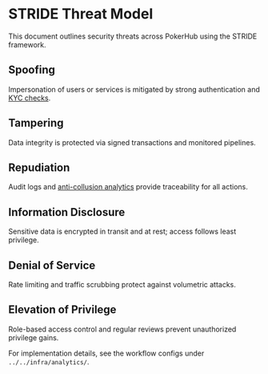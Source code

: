 # STRIDE Threat Model

This document outlines security threats across PokerHub using the STRIDE framework.

## Spoofing
Impersonation of users or services is mitigated by strong authentication and [KYC checks](kyc-aml.md).

## Tampering
Data integrity is protected via signed transactions and monitored pipelines.

## Repudiation
Audit logs and [anti-collusion analytics](anti-collusion.md) provide traceability for all actions.

## Information Disclosure
Sensitive data is encrypted in transit and at rest; access follows least privilege.

## Denial of Service
Rate limiting and traffic scrubbing protect against volumetric attacks.

## Elevation of Privilege
Role-based access control and regular reviews prevent unauthorized privilege gains.

For implementation details, see the workflow configs under `../../infra/analytics/`.
